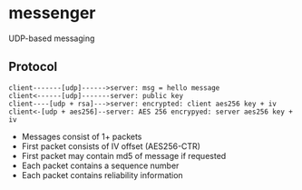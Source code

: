 # messenger
UDP-based messaging

## Protocol

```
client-------[udp]------>server: msg = hello message
client<------[udp]-------server: public key
client----[udp + rsa]--->server: encrypted: client aes256 key + iv
client<-[udp + aes256]--server: AES 256 encrypyed: server aes256 key + iv
```

* Messages consist of 1+ packets
* First packet consists of IV offset (AES256-CTR)
* First packet may contain md5 of message if requested
* Each packet contains a sequence number
* Each packet contains reliability information
